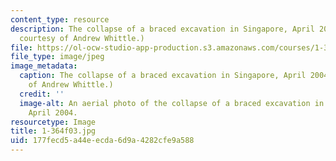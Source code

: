 ```yaml
---
content_type: resource
description: The collapse of a braced excavation in Singapore, April 2004. (Image
  courtesy of Andrew Whittle.)
file: https://ol-ocw-studio-app-production.s3.amazonaws.com/courses/1-364-advanced-geotechnical-engineering-fall-2003/177fecd5a44eecda6d9a4282cfe9a588_1-364f03.jpg
file_type: image/jpeg
image_metadata:
  caption: The collapse of a braced excavation in Singapore, April 2004. (Image courtesy
    of Andrew Whittle.)
  credit: ''
  image-alt: An aerial photo of the collapse of a braced excavation in Singapore,
    April 2004.
resourcetype: Image
title: 1-364f03.jpg
uid: 177fecd5-a44e-ecda-6d9a-4282cfe9a588
---
```

